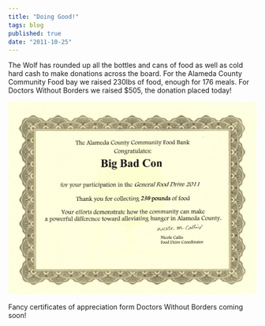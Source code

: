 ```yaml
---
title: "Doing Good!"
tags: blog
published: true
date: "2011-10-25"
---
```


The Wolf has rounded up all the bottles and cans of food as well as cold hard cash to make donations across the board. For the Alameda County Community Food bay we raised 230lbs of food, enough for 176 meals. For Doctors Without Borders we raised $505, the donation placed today!

[![](/images/ACCFB_Donation_Page_2-1024x791.jpg "ACCFB_Donation")](http://www.bigbadcon.com/wp-content/uploads/2011/10/ACCFB_Donation_Page_2.jpg)

Fancy certificates of appreciation form Doctors Without Borders coming soon!
